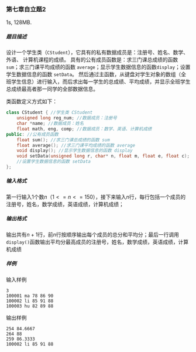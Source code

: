 ### 第七章自立题2

1s, 128MB.

##### 题目描述

设计一个学生类（`CStudent`），它具有的私有数据成员是：注册号、姓名、数学、外语、 计算机课程的成绩。
具有的公有成员函数是：求三门课总成绩的函数 `sum`；求三门课平均成绩的函数 `average`；显示学生数据信息的函数`display`；设置学生数据信息的函数 `setData`。 
然后通过主函数，从键盘对学生对象的数组（全班学生信息）进行输入，而后求出每一学生的总成绩、平均成绩，并显示全班学生总成绩最高者那一同学的全部数据信息。

类函数定义方式如下：

```c++
class CStudent { //学生类 CStudent 
	unsigned long reg_num; //数据成员：注册号 
	char *name; //数据成员：姓名 
	float math, eng, comp; //数据成员：数学、英语、计算机成绩 
public: //公有成员函数 
	float sum(); //求三门课总成绩的函数 sum 
	float average(); //求三门课平均成绩的函数 average 
	void display(); //显示学生数据信息的函数 display 
	void setData(unsigned long r, char* n, float m, float e, float c);
	//设置学生数据信息的函数 setData 
};
```

##### 输入格式

第一行输入$1$个数$n（1<=n<=150）$，接下来输入$n$行，每行包括一个成员的注册号，姓名，数学成绩，英语成绩，计算机成绩；

##### 输出格式

输出共有$n+1$行，前$n$行按顺序输出每个成员的总分和平均分；最后一行调用`display()`函数输出平均分最高成员的注册号，姓名，数学成绩，英语成绩，计算机成绩

##### 样例

输入样例

```
3
100001 ma 78 86 90
100002 li 85 91 88
100003 hu 82 89 88
```

输出样例

```
254 84.6667
264 88
259 86.3333
100002 li 85 91 88
```
